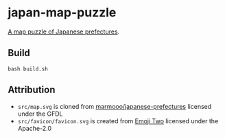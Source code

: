 # japan-map-puzzle

[A map puzzle of Japanese prefectures](https://marmooo.github.io/japan-map-puzzle).

## Build

```
bash build.sh
```

## Attribution

- `src/map.svg` is cloned from
  [marmooo/japanese-prefectures](https://github.com/marmooo/japanese-prefectures)
  licensed under the GFDL
- `src/favicon/favicon.svg` is created from
  [Emoji Two](https://github.com/EmojiTwo/emojitwo) licensed under the
  Apache-2.0
